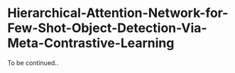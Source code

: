 # Hierarchical-Attention-Network-for-Few-Shot-Object-Detection-Via-Meta-Contrastive-Learning

To be continued..
